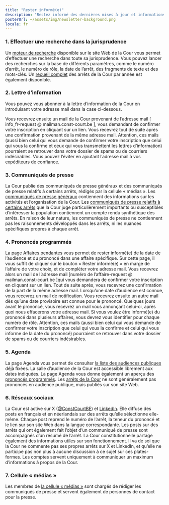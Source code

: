 ```yaml
---
title: "Rester informé(e)"
description: "Restez informé des dernières mises à jour et informations de la Cour."
posterUrl: ~/assets/img/newsletter-background.png
locale: fr
---
```


### 1\. Effectuer une recherche dans la jurisprudence
Un [moteur de recherche](/fr/search/judgment) disponible sur le site Web de la Cour vous permet d’effectuer une recherche dans toute sa jurisprudence. Vous pouvez lancer des recherches sur la base de différents paramètres, comme le numéro d’arrêt, le numéro de rôle, la date de l’arrêt, des fragments de texte et des mots-clés. Un [recueil complet](/fr/judgments) des arrêts de la Cour par année est également disponible. 

### 2\. Lettre d’information
Vous pouvez vous abonner à la lettre d’information de la Cour en introduisant votre adresse mail dans la case ci-dessous.
<SubscribeLists />

Vous recevrez ensuite un mail de la Cour provenant de l’adresse mail [ info_fr-request @ mailman.const-court.be ], vous demandant de confirmer votre inscription en cliquant sur un lien. Vous recevrez tout de suite après une confirmation provenant de la même adresse mail. Attention, ces mails (aussi bien celui qui vous demande de confirmer votre inscription que celui qui vous la confirme et ceux qui vous transmettent les lettres d’information) pourraient se retrouver dans votre dossier de spams ou de courriers indésirables. Vous pouvez l’éviter en ajoutant l’adresse mail à vos expéditeurs de confiance.

### 3\.  Communiqués de presse
La Cour publie des communiqués de presse généraux et des communiqués de presse relatifs à certains arrêts, rédigés par la cellule « médias ». Les [communiqués de presse généraux](/fr/media/general-press-releases) contiennent des informations sur les activités et l’organisation de la Cour. Les [communiqués de presse relatifs à certains arrêts](/fr/media/press-releases-concerning-the-judgments?with-archive=true) que la Cour juge particulièrement importants ou susceptibles d’intéresser la population contiennent un compte rendu synthétique des arrêts. En raison de leur nature, les communiqués de presse ne contiennent pas les raisonnements développés dans les arrêts, ni les nuances spécifiques propres à chaque arrêt.

### 4\. Prononcés programmés 
La page [Affaires pendantes](/fr/judgments/pending-cases) vous permet de rester informé(e) de la date de l’audience et du prononcé dans une affaire spécifique. Sur cette page, il vous suffit de cliquer sur le bouton « Rester informé(e) » en marge de l’affaire de votre choix, et de compléter votre adresse mail. Vous recevrez alors un mail de l’adresse mail [numéro de l’affaire-request @ mailman.const-court.be ]qui vous demandera de confirmer votre inscription en cliquant sur un lien. Tout de suite après, vous recevrez une confirmation de la part de la même adresse mail. Lorsqu’une date d’audience est connue, vous recevrez un mail de notification. Vous recevrez ensuite un autre mail dès qu’une date provisoire est connue pour le prononcé. Quelques jours avant le prononcé, vous recevrez un mail vous annonçant celui-ci, après quoi nous effacerons votre adresse mail. Si vous voulez être informé(e) du prononcé dans plusieurs affaires, vous devrez vous identifier pour chaque numéro de rôle. Attention, ces mails (aussi bien celui qui vous demande de confirmer votre inscription que celui qui vous la confirme et celui qui vous informe de la date du prononcé) pourraient se retrouver dans votre dossier de spams ou de courriers indésirables.

<!---
<AllVerdictsSubscription/>
Vous pouvez également choisir de rester informé(e) de tous les futurs prononcés dans toutes les affaires devant la Cour en complétant votre adresse mail ci-dessous. Ici aussi, vous devez confirmer votre inscription. Vous recevrez ensuite par affaire un mail distinct annonçant le prononcé. Vous pouvez vous désinscrire à tout moment pour cette fonction.
-->


### 5\. Agenda
La page Agenda vous permet de consulter [la liste des audiences publiques](/fr/agenda#Audience%20publique) déjà fixées. La salle d’audience de la Cour est accessible librement aux dates indiquées. La page Agenda vous donne également un aperçu des [prononcés programmés](/fr/agenda#Jurisprudence). Les [arrêts de la Cour](/fr/judgments) ne sont généralement pas prononcés en audience publique, mais publiés sur son site Web. 

### 6\. Réseaux sociaux
La Cour est active sur X (<a href="https://x.com/ConstCourtBE" aria-label="Cliquez pour aller à la page X de la Cour Constitutionnelle" target="blank">@ConstCourtBE</a>) et <a href="https://be.linkedin.com/company/constitutional-court-of-belgium" aria-label="Cliquez pour aller à la page LinkedIn de la Cour Constitutionnelle" target="blank">LinkedIn</a>. Elle diffuse des posts en français et en néerlandais sur des arrêts qu’elle sélectionne elle-même. Chaque post reprend le numéro de l’arrêt, la teneur du prononcé et le lien sur son site Web dans la langue correspondante. Les posts sur des arrêts qui ont également fait l’objet d’un communiqué de presse sont accompagnés d’un résumé de l’arrêt. La Cour constitutionnelle partage également des informations utiles sur son fonctionnement. Il va de soi que la Cour ne commente pas ses propres arrêts sur X et LinkedIn, et qu’elle ne participe pas non plus à aucune discussion à ce sujet sur ces plates-formes. Les comptes servent uniquement à communiquer un maximum d’informations à propos de la Cour.
 
### 7\. Cellule « médias »
Les membres de [la cellule « médias »](/fr/media) sont chargés de rédiger les communiqués de presse et servent également de personnes de contact pour la presse.
